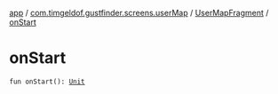 [app](../../index.md) / [com.timgeldof.gustfinder.screens.userMap](../index.md) / [UserMapFragment](index.md) / [onStart](./on-start.md)

# onStart

`fun onStart(): `[`Unit`](https://kotlinlang.org/api/latest/jvm/stdlib/kotlin/-unit/index.html)